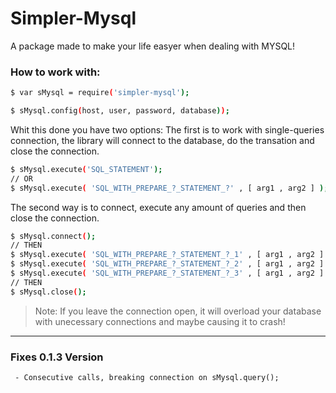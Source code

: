 # Simpler-Mysql

A package made to make your life easyer when dealing with MYSQL!

### How to work with:

```sh
$ var sMysql = require('simpler-mysql');

$ sMysql.config(host, user, password, database));
```

Whit this done you have two options:
The first is to work with single-queries connection, the library will connect to the database, do the transation and close the connection. 
```sh
$ sMysql.execute('SQL_STATEMENT');
// OR 
$ sMysql.execute( 'SQL_WITH_PREPARE_?_STATEMENT_?' , [ arg1 , arg2 ] );
```
The second way is to connect, execute any amount of queries and then close the connection.
```sh
$ sMysql.connect();
// THEN  
$ sMysql.execute( 'SQL_WITH_PREPARE_?_STATEMENT_?_1' , [ arg1 , arg2 ] );
$ sMysql.execute( 'SQL_WITH_PREPARE_?_STATEMENT_?_2' , [ arg1 , arg2 ] );
$ sMysql.execute( 'SQL_WITH_PREPARE_?_STATEMENT_?_3' , [ arg1 , arg2 ] );
// THEN
$ sMysql.close();
```
> Note: If you leave the connection open, it will overload your database with unecessary connections and maybe causing it to crash!

---
### Fixes 0.1.3 Version
```
 - Consecutive calls, breaking connection on sMysql.query();
```
